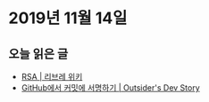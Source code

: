 # 2019년 11월 14일

## 오늘 읽은 글

* [RSA | 리브레 위키](https://librewiki.net/wiki/RSA)
* [GitHub에서 커밋에 서명하기 | Outsider's Dev Story](https://blog.outsider.ne.kr/1209)
